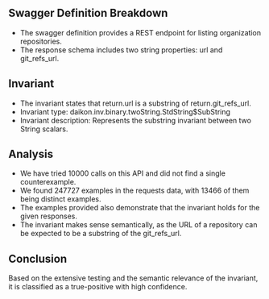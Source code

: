 ## Swagger Definition Breakdown
- The swagger definition provides a REST endpoint for listing organization repositories.
- The response schema includes two string properties: url and git_refs_url.

## Invariant
- The invariant states that return.url is a substring of return.git_refs_url.
- Invariant type: daikon.inv.binary.twoString.StdString$SubString
- Invariant description: Represents the substring invariant between two String scalars.

## Analysis
- We have tried 10000 calls on this API and did not find a single counterexample.
- We found 247727 examples in the requests data, with 13466 of them being distinct examples.
- The examples provided also demonstrate that the invariant holds for the given responses.
- The invariant makes sense semantically, as the URL of a repository can be expected to be a substring of the git_refs_url.

## Conclusion
Based on the extensive testing and the semantic relevance of the invariant, it is classified as a true-positive with high confidence.
